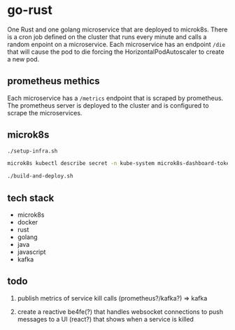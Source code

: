 # go-rust

One Rust and one golang microservice that are deployed to microk8s. There is a cron job defined on the cluster that runs every minute and calls a random enpoint on a microservice. Each microservice has an endpoint `/die` that will cause the pod to die forcing the HorizontalPodAutoscaler to create a new pod.

## prometheus methics

Each microservice has a `/metrics` endpoint that is scraped by prometheus. The prometheus server is deployed to the cluster and is configured to scrape the microservices.


## microk8s

```bash
./setup-infra.sh
```

```bash
microk8s kubectl describe secret -n kube-system microk8s-dashboard-token
```

```bash
./build-and-deploy.sh
```


## tech stack

- microk8s
- docker
- rust
- golang
- java
- javascript
- kafka
  

## todo

1. publish metrics of service kill calls (prometheus?/kafka?) => kafka

2. create a reactive be4fe(?) that handles websocket connections to push messages to a UI (react?) that shows when a service is killed

